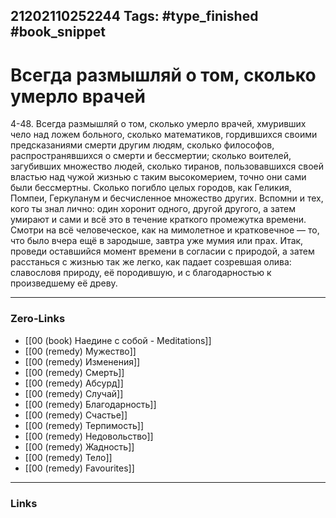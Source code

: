 21202110252244
Tags: #type_finished #book_snippet 
---
#  Всегда размышляй о том, сколько умерло врачей

 4-48. Всегда размышляй о том, сколько умерло врачей, хмуривших чело над ложем больного, сколько математиков, гордившихся своими предсказаниями смерти другим людям, сколько философов, распространявшихся о смерти и бессмертии; сколько воителей, загубивших множество людей, сколько тиранов, пользовавшихся своей властью над чужой жизнью с таким высокомерием, точно они сами были бессмертны. Сколько погибло целых городов, как Геликия, Помпеи, Геркуланум и бесчисленное множество других. Вспомни и тех, кого ты знал лично: один хоронит одного, другой  другого, а затем умирают и сами  и всё это в течение краткого промежутка времени. Смотри на всё человеческое, как на мимолетное и кратковечное — то, что было вчера ещё в зародыше, завтра уже мумия или прах. Итак, проведи оставшийся момент времени в согласии с природой, а затем расстанься с жизнью так же легко, как падает созревшая олива: славословя природу, её породившую, и с благодарностью к произведшему её древу. 

---
### Zero-Links
 - [[00 (book) Наедине с собой - Meditations]]
 - [[00 (remedy) Мужество]]
 - [[00 (remedy) Изменения]]
 - [[00 (remedy) Смерть]]
 - [[00 (remedy) Абсурд]]
 - [[00 (remedy) Случай]]
 - [[00 (remedy) Благодарность]]
 - [[00 (remedy) Счастье]]
 - [[00 (remedy) Терпимость]]
 - [[00 (remedy) Недовольство]]
 - [[00 (remedy) Жадность]]
 - [[00 (remedy) Тело]]
 - [[00 (remedy) Favourites]]
---
### Links
